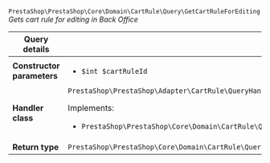 `PrestaShop\PrestaShop\Core\Domain\CartRule\Query\GetCartRuleForEditing`
_Gets cart rule for editing in Back Office_

| Query details              |    |
| -------------------------- | -- |
| **Constructor parameters** | <ul> <li>`$int $cartRuleId`</li> </ul> |
| **Handler class**          | `PrestaShop\PrestaShop\Adapter\CartRule\QueryHandler\GetCartRuleForEditingHandler`  <p> Implements: </p> <ul>  <li>`PrestaShop\PrestaShop\Core\Domain\CartRule\QueryHandler\GetCartRuleForEditingHandlerInterface`</li>  |
| **Return type** |  `PrestaShop\PrestaShop\Core\Domain\CartRule\QueryResult\EditableCartRule`  |
